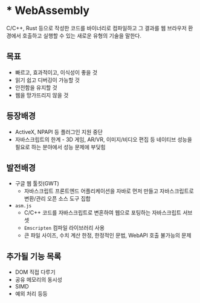# * WebAssembly  

C/C++, Rust 등으로 작성한 코드를 바이너리로 컴파일하고 그 결과를 웹 브라우저 환경에서 호출하고 실행할 수 있는 새로운 유형의 기술을 말한다.

## 목표  

* 빠르고, 효과적이고, 이식성이 좋을 것
* 읽기 쉽고 디버깅이 가능할 것  
* 안전함을 유지할 것  
* 웹을 망가뜨리지 않을 것  

## 등장배경  

* ActiveX, NPAPI 등 플러그인 지원 중단
* 자바스크립트의 한계 - 3D 게임, AR/VR, 이미지/비디오 편집 등 네이티브 성능을 필요로 하는 분야에서 성능 문제에 부딪힘

## 발전배경  

* 구글 웹 툴킷(GWT)
  * 자바스크립트 프론트엔드 어플리케이션을 자바로 먼저 만들고 자바스크립트로 변환/관리 오픈 소스 도구 집합  
* `asm.js`
  * C/C++ 코드를 자바스크립트로 변혼하여 웹으로 포팅하는 자바스크립트 서브셋
  * `Emscripten` 컴파일 라이브러리 사용
  * 큰 파일 사이즈, 수치 계산 한정, 한정적인 문법, WebAPI 호출 불가능의 문제


## 추가될 기능 목록

* DOM 직접 다루기
* 공유 메모리의 동시성
* SIMD
* 예외 처리 등등